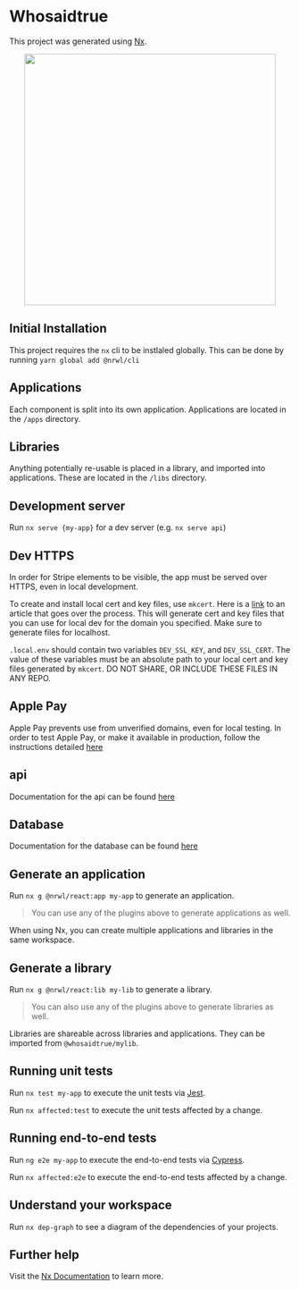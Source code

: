 # Whosaidtrue

This project was generated using [Nx](https://nx.dev).

<p style="text-align: center;"><img src="https://raw.githubusercontent.com/nrwl/nx/master/images/nx-logo.png" width="450"></p>

## Initial Installation

This project requires the `nx` cli to be instlaled globally. This can be done by running `yarn global add @nrwl/cli`

## Applications

Each component is split into its own application. Applications are located in the `/apps` directory.

## Libraries

Anything potentially re-usable is placed in a library, and imported into applications. These are located in the `/libs` directory.

## Development server

Run `nx serve {my-app}` for a dev server (e.g. `nx serve api`)

## Dev HTTPS

In order for Stripe elements to be visible, the app must be served over HTTPS, even in local development.

To create and install local cert and key files, use `mkcert`. Here is a [link](https://geekflare.com/local-dev-environment-ssl/) to an article
that goes over the process. This will generate cert and key files that you can use for local dev for the domain you specified. Make sure to generate files
for localhost.

`.local.env` should contain two variables `DEV_SSL_KEY`, and `DEV_SSL_CERT`. The value of these variables must be an absolute path
to your local cert and key files generated by `mkcert`. DO NOT SHARE, OR INCLUDE THESE FILES IN ANY REPO.

## Apple Pay

Apple Pay prevents use from unverified domains, even for local testing. In order to test Apple Pay, or make it available in production, follow the instructions detailed [here](https://stripe.com/docs/stripe-js/elements/payment-request-button)

## api

Documentation for the api can be found [here](apps/ap/README.md)

## Database

Documentation for the database can be found [here](apps/database/README.md)

## Generate an application

Run `nx g @nrwl/react:app my-app` to generate an application.

> You can use any of the plugins above to generate applications as well.

When using Nx, you can create multiple applications and libraries in the same workspace.

## Generate a library

Run `nx g @nrwl/react:lib my-lib` to generate a library.

> You can also use any of the plugins above to generate libraries as well.

Libraries are shareable across libraries and applications. They can be imported from `@whosaidtrue/mylib`.

## Running unit tests

Run `nx test my-app` to execute the unit tests via [Jest](https://jestjs.io).

Run `nx affected:test` to execute the unit tests affected by a change.

## Running end-to-end tests

Run `ng e2e my-app` to execute the end-to-end tests via [Cypress](https://www.cypress.io).

Run `nx affected:e2e` to execute the end-to-end tests affected by a change.

## Understand your workspace

Run `nx dep-graph` to see a diagram of the dependencies of your projects.

## Further help

Visit the [Nx Documentation](https://nx.dev) to learn more.
